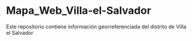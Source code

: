 # Mapa_Web_Villa-el-Salvador
Este repositorio contiene información georreferenciada del distrito de Villa el Salvador
